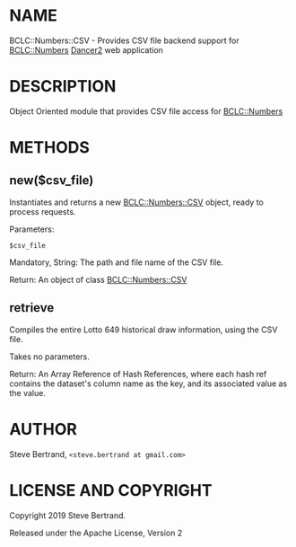 # NAME

BCLC::Numbers::CSV - Provides CSV file backend support for [BCLC::Numbers](https://metacpan.org/pod/BCLC::Numbers)
[Dancer2](https://metacpan.org/pod/Dancer2) web application

# DESCRIPTION

Object Oriented module that provides CSV file access for [BCLC::Numbers](https://metacpan.org/pod/BCLC::Numbers)

# METHODS

## new($csv\_file)

Instantiates and returns a new [BCLC::Numbers::CSV](https://metacpan.org/pod/BCLC::Numbers::CSV) object, ready to process
requests.

Parameters:

    $csv_file

Mandatory, String: The path and file name of the CSV file.

Return: An object of class [BCLC::Numbers::CSV](https://metacpan.org/pod/BCLC::Numbers::CSV)

## retrieve

Compiles the entire Lotto 649 historical draw information, using the CSV file.

Takes no parameters.

Return: An Array Reference of Hash References, where each hash ref contains
the dataset's column name as the key, and its associated value as the value.

# AUTHOR

Steve Bertrand, `<steve.bertrand at gmail.com>`

# LICENSE AND COPYRIGHT

Copyright 2019 Steve Bertrand.

Released under the Apache License, Version 2
